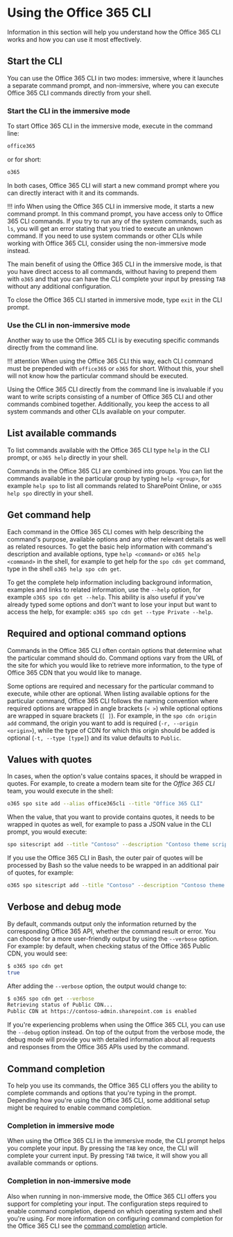 # Using the Office 365 CLI

Information in this section will help you understand how the Office 365 CLI works and how you can use it most effectively.

## Start the CLI

You can use the Office 365 CLI in two modes: immersive, where it launches a separate command prompt, and non-immersive, where you can execute Office 365 CLI commands directly from your shell.

### Start the CLI in the immersive mode

To start Office 365 CLI in the immersive mode, execute in the command line:

```sh
office365
```

or for short:

```sh
o365
```

In both cases, Office 365 CLI will start a new command prompt where you can directly interact with it and its commands.

<script src="https://asciinema.org/a/158205.js" id="asciicast-158205" async></script>

!!! info
    When using the Office 365 CLI in immersive mode, it starts a new command prompt. In this command prompt, you have access only to Office 365 CLI commands. If you try to run any of the system commands, such as `ls`, you will get an error stating that you tried to execute an unknown command. If you need to use system commands or other CLIs while working with Office 365 CLI, consider using the non-immersive mode instead.

The main benefit of using the Office 365 CLI in the immersive mode, is that you have direct access to all commands, without having to prepend them with `o365` and that you can have the CLI complete your input by pressing `TAB` without any additional configuration.

To close the Office 365 CLI started in immersive mode, type `exit` in the CLI prompt.

### Use the CLI in non-immersive mode

Another way to use the Office 365 CLI is by executing specific commands directly from the command line.

<script src="https://asciinema.org/a/158207.js" id="asciicast-158207" async></script>

!!! attention
    When using the Office 365 CLI this way, each CLI command must be prepended with `office365` or `o365` for short. Without this, your shell will not know how the particular command should be executed.

Using the Office 365 CLI directly from the command line is invaluable if you want to write scripts consisting of a number of Office 365 CLI and other commands combined together. Additionally, you keep the access to all system commands and other CLIs available on your computer.

## List available commands

To list commands available with the Office 365 CLI type `help` in the CLI prompt, or `o365 help` directly in your shell.

Commands in the Office 365 CLI are combined into groups. You can list the commands available in the particular group by typing `help <group>`, for example `help spo` to list all commands related to SharePoint Online, or `o365 help spo` directly in your shell.

<script src="https://asciinema.org/a/158209.js" id="asciicast-158209" async></script>

## Get command help

Each command in the Office 365 CLI comes with help describing the command's purpose, available options and any other relevant details as well as related resources. To get the basic help information with command's description and available options, type `help <command>` or `o365 help <command>` in the shell, for example to get help for the `spo cdn get` command, type in the shell `o365 help spo cdn get`.

To get the complete help information including background information, examples and links to related information, use the `--help` option, for example `o365 spo cdn get --help`. This ability is also useful if you've already typed some options and don't want to lose your input but want to access the help, for example: `o365 spo cdn get --type Private --help`.

<script src="https://asciinema.org/a/158212.js" id="asciicast-158212" async></script>

## Required and optional command options

Commands in the Office 365 CLI often contain options that determine what the particular command should do. Command options vary from the URL of the site for which you would like to retrieve more information, to the type of Office 365 CDN that you would like to manage.

Some options are required and necessary for the particular command to execute, while other are optional. When listing available options for the particular command, Office 365 CLI follows the naming convention where required options are wrapped in angle brackets (`< >`) while optional options are wrapped in square brackets (`[ ]`). For example, in the `spo cdn origin add` command, the origin you want to add is required (`-r, --origin <origin>`), while the type of CDN for which this origin should be added is optional (`-t, --type [type]`) and its value defaults to `Public`.

## Values with quotes

In cases, when the option's value contains spaces, it should be wrapped in quotes. For example, to create a modern team site for the _Office 365 CLI_ team, you would execute in the shell:

```sh
o365 spo site add --alias office365cli --title "Office 365 CLI"
```

When the value, that you want to provide contains quotes, it needs to be wrapped in quotes as well, for example to pass a JSON value in the CLI prompt, you would execute:

```sh
spo sitescript add --title "Contoso" --description "Contoso theme script" --content '{"abc": "def"}'
```

If you use the Office 365 CLI in Bash, the outer pair of quotes will be processed by Bash so the value needs to be wrapped in an additional pair of quotes, for example:

```sh
o365 spo sitescript add --title "Contoso" --description "Contoso theme script" --content '`{"abc": "def"}`'
```

## Verbose and debug mode

By default, commands output only the information returned by the corresponding Office 365 API, whether the command result or error. You can choose for a more user-friendly output by using the `--verbose` option. For example: by default, when checking status of the Office 365 Public CDN, you would see:

```sh
$ o365 spo cdn get
true
```

After adding the `--verbose` option, the output would change to:

```sh
$ o365 spo cdn get --verbose
Retrieving status of Public CDN...
Public CDN at https://contoso-admin.sharepoint.com is enabled
```

If you're experiencing problems when using the Office 365 CLI, you can use the `--debug` option instead. On top of the output from the verbose mode, the debug mode will provide you with detailed information about all requests and responses from the Office 365 APIs used by the command.

## Command completion

To help you use its commands, the Office 365 CLI offers you the ability to complete commands and options that you're typing in the prompt. Depending how you're using the Office 365 CLI, some additional setup might be required to enable command completion.

### Completion in immersive mode

When using the Office 365 CLI in the immersive mode, the CLI prompt helps you complete your input. By pressing the `TAB` key once, the CLI will complete your current input. By pressing `TAB` twice, it will show you all available commands or options.

<script src="https://asciinema.org/a/158219.js" id="asciicast-158219" async></script>

### Completion in non-immersive mode

Also when running in non-immersive mode, the Office 365 CLI offers you support for completing your input. The configuration steps required to enable command completion, depend on which operating system and shell you're using. For more information on configuring command completion for the Office 365 CLI see the [command completion](../concepts/completion.md) article.
